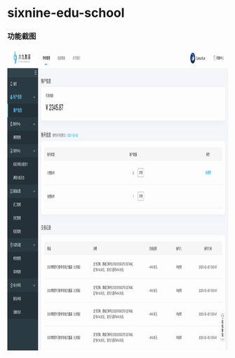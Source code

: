 # sixnine-edu-school
### 功能截图

 <img src="https://github.com/sixnine-edu/sixnine-edu-school/blob/main/screenshots/IMG_1.png" width="1100" height="688"/>
